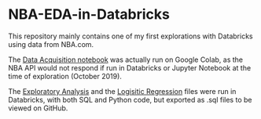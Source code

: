 # NBA-EDA-in-Databricks
This repository mainly contains one of my first explorations with Databricks using data from NBA.com. 

The [Data Acquisition notebook](https://github.com/jentseng/NBA-EDA-in-Databricks/blob/master/1.NBA_Data_Acquisition.ipynb) was actually run on Google Colab, as the NBA API would not respond if run in Databricks or Jupyter Notebook at the time of exploration (October 2019).

The [Exploratory Analysis](https://github.com/jentseng/NBA-EDA-in-Databricks/blob/master/2.NBA_Exploratory_Analaysis.sql) and the [Logisitic Regression](https://github.com/jentseng/NBA-EDA-in-Databricks/blob/master/3.NBA_Logistic_Regression.sql) files were run in Databricks, with both SQL and Python code, but exported as .sql files to be viewed on GitHub.
